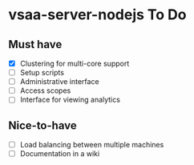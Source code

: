 vsaa-server-nodejs To Do
===

## Must have
- [x] Clustering for multi-core support
- [ ] Setup scripts
- [ ] Administrative interface
- [ ] Access scopes
- [ ] Interface for viewing analytics

## Nice-to-have
- [ ] Load balancing between multiple machines
- [ ] Documentation in a wiki
